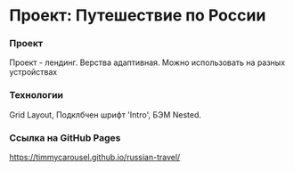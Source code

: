 # Проект: Путешествие по России

### Проект
Проект - лендинг. Верства адаптивная. Можно использовать на разных устройствах

### Технологии 
Grid Layout, Подклбчен шрифт 'Intro', БЭМ Nested.

### Ссылка на GitHub Pages

https://timmycarousel.github.io/russian-travel/


